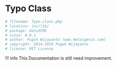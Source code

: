 # Typo Class

```php
# filename: Typo.class.php
# location: inc/lib/
# package: GeniXCMS
# since: 0.0.1
# author: Puguh Wijayanto (www.metalgenix.com)
# copyright: 2014-2019 Puguh Wijayanto
# license: MIT License
```

!!! info
    This Documentation is still need improvement.


